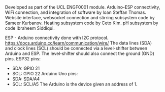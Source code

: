 Developed as part of the UCL ENGF0001 module.
Arduino-ESP connectivity, WiFi connection, and integration of software 
by Ioan Steffan Thomas.
Website interface, websocket connection and stirring subsystem code
by Sameer Kurbanov.
Heating subsystem code by Ceto Kim.
pH subsystem by code Ibraheem Siddiqui.


ESP - Arduino connectivity done with I2C protocol.
https://docs.arduino.cc/learn/communication/wire/
The data lines (SDA) and clock lines (SCL) should be 
connected via a level-shifter between Arduino and ESP.
The level-shifter should also connect the ground (GND)
pins.
ESP32 pins:
   - SDA: GPIO 21
   - SCL: GPIO 22
Arduino Uno pins:
   - SDA: SDA/A4
   - SCL: SCL/A5
The Arduino is the device given an address of 1.
